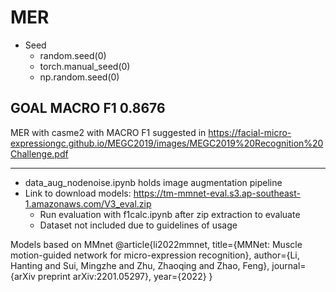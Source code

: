 # MER 

- Seed
  - random.seed(0)
  - torch.manual_seed(0)
  - np.random.seed(0)


## **GOAL MACRO F1 0.8676**
MER with casme2
with MACRO F1 suggested in https://facial-micro-expressiongc.github.io/MEGC2019/images/MEGC2019%20Recognition%20Challenge.pdf 
_________________________________________

- data_aug_nodenoise.ipynb holds image augmentation pipeline
- Link to download models: https://tm-mmnet-eval.s3.ap-southeast-1.amazonaws.com/V3_eval.zip
  - Run evaluation with f1calc.ipynb after zip extraction to evaluate
  - Dataset not included due to guidelines of usage

Models based on MMnet
@article{li2022mmnet,
  title={MMNet: Muscle motion-guided network for micro-expression recognition},
  author={Li, Hanting and Sui, Mingzhe and Zhu, Zhaoqing and Zhao, Feng},
  journal={arXiv preprint arXiv:2201.05297},
  year={2022}
}

